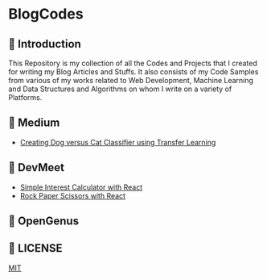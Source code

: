 # BlogCodes

## 📌 Introduction

This Repository is my collection of all the Codes and Projects that I created for writing my Blog Articles and Stuffs. It also 
consists of my Code Samples from various of my works related to Web Development, Machine Learning and Data Structures and Algorithms
on whom I write on a variety of Platforms. 

## 🏁 Medium

- [Creating Dog versus Cat Classifier using Transfer Learning](https://github.com/HarshCasper/BlogCodes/tree/master/Dog_Cat_Binary_Classification_with_Transfer_Learning)

## 🏁 DevMeet

- [Simple Interest Calculator with React](https://github.com/HarshCasper/BlogCodes/tree/master/Simple_Interest_Calculator_with_React)
- [Rock Paper Scissors with React](https://github.com/HarshCasper/BlogCodes/tree/master/Rock_Paper_Scissor_with_React)

## 🏁 OpenGenus


## 📜 LICENSE

[MIT](https://github.com/HarshCasper/BlogCodes/blob/master/LICENSE)




